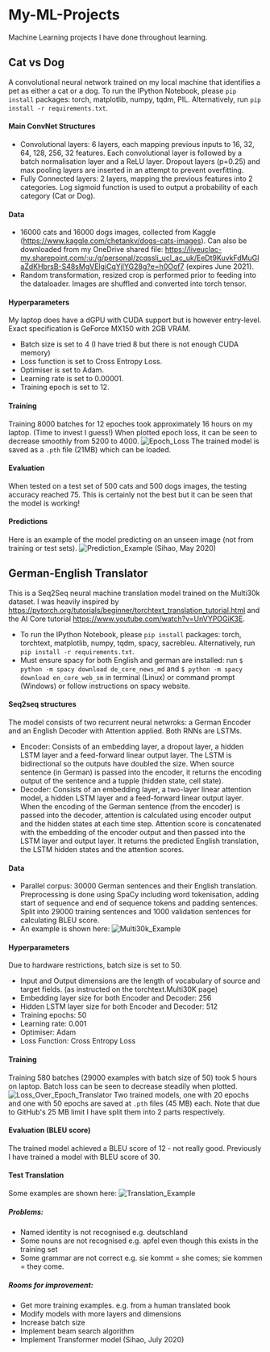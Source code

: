 # My-ML-Projects
Machine Learning projects I have done throughout learning.

## Cat vs Dog
A convolutional neural network trained on my local machine that identifies a pet as either a cat or a dog.
To run the IPython Notebook, please ```pip install``` packages: torch, matplotlib, numpy, tqdm, PIL. Alternatively, run ```pip install -r requirements.txt```.
#### Main ConvNet Structures
- Convolutional layers: 6 layers, each mapping previous inputs to 16, 32, 64, 128, 256, 32 features. Each convolutional layer is followed by a batch normalisation layer and a ReLU layer. Dropout layers (p=0.25) and max pooling layers are inserted in an attempt to prevent overfitting.
- Fully Connected layers: 2 layers, mapping the previous features into 2 categories. Log sigmoid function is used to output a probability of each category (Cat or Dog).
#### Data
- 16000 cats and 16000 dogs images, collected from Kaggle (https://www.kaggle.com/chetankv/dogs-cats-images). Can also be downloaded from my OneDrive shared file: https://liveuclac-my.sharepoint.com/:u:/g/personal/zcqssli_ucl_ac_uk/EeDt9KuvkFdMuGlaZdKHbrsB-S48sMgVElgiCqYjlYG28g?e=h0Oof7 (expires June 2021).
- Random transformation, resized crop is performed prior to feeding into the dataloader. Images are shuffled and converted into torch tensor.
#### Hyperparameters
My laptop does have a dGPU with CUDA support but is however entry-level. Exact specification is GeForce MX150 with 2GB VRAM.
- Batch size is set to 4 (I have tried 8 but there is not enough CUDA memory)
- Loss function is set to Cross Entropy Loss.
- Optimiser is set to Adam.
- Learning rate is set to 0.00001.
- Training epoch is set to 12.
#### Training
Training 8000 batches for 12 epoches took approximately 16 hours on my laptop. (Time to invest I guess!)
When plotted epoch loss, it can be seen to decrease smoothly from 5200 to 4000.
![Epoch_Loss](/images/loss_over_epochs_cat_v_dog.png)
The trained model is saved as a ```.pth``` file (21MB) which can be loaded.
#### Evaluation
When tested on a test set of 500 cats and 500 dogs images, the testing accuracy reached 75. This is certainly not the best but it can be seen that the model is working!
#### Predictions
Here is an example of the model predicting on an unseen image (not from training or test sets).
![Prediction_Example](/images/prediction_examples_cat_v_dog.png)
(Sihao, May 2020)


## German-English Translator
This is a Seq2Seq neural machine translation model trained on the Multi30k dataset. I was heavily inspired by https://pytorch.org/tutorials/beginner/torchtext_translation_tutorial.html and the AI Core tutorial https://www.youtube.com/watch?v=UnVYPOGiK3E.
- To run the IPython Notebook, please ```pip install``` packages: torch, torchtext, matplotlib, numpy, tqdm, spacy, sacrebleu. Alternatively, run ```pip install -r requirements.txt```.
- Must ensure spacy for both English and german are installed: run ```$ python -m spacy download de_core_news_md``` and ```$ python -m spacy download en_core_web_sm``` in terminal (Linux) or command prompt (Windows) or follow instructions on spacy website.
#### Seq2seq structures
The model consists of two recurrent neural netwroks: a German Encoder and an English Decoder with Attention applied. Both RNNs are LSTMs.
- Encoder: Consists of an embedding layer, a dropout layer, a hidden LSTM layer and a feed-forward linear output layer. The LSTM is bidirectional so the outputs have doubled the size. When source sentence (in German) is passed into the encoder, it returns the encoding output of the sentence and a tupple (hidden state, cell state).
- Decoder: Consists of an embedding layer, a two-layer linear attention model, a hidden LSTM layer and a feed-forward linear output layer. When the encoding of the German sentence (from the encoder) is passed into the decoder, attention is calculated using encoder output and the hidden states at each time step. Attention score is concatenated with the embedding of the encoder output and then passed into the LSTM layer and output layer. It returns the predicted English translation, the LSTM hidden states and the attention scores.
#### Data
- Parallel corpus: 30000 German sentences and their English translation. Preprocessing is done using SpaCy including word tokenisation, adding start of sequence and end of sequence tokens and padding sentences. Split into 29000 training sentences and 1000 validation sentences for calculating BLEU score.
- An example is shown here:
![Multi30k_Example](/images/multi30k_example.png)
#### Hyperparameters
Due to hardware restrictions, batch size is set to 50.
- Input and Output dimensions are the length of vocabulary of source and target fields. (as instructed on the torchtext.Multi30K page)
- Embedding layer size for both Encoder and Decoder: 256
- Hidden LSTM layer size for both Encoder and Decoder: 512
- Training epochs: 50
- Learning rate: 0.001
- Optimiser: Adam
- Loss Function: Cross Entropy Loss
#### Training
Training 580 batches (29000 examples with batch size of 50) took 5 hours on laptop. Batch loss can be seen to decrease steadily when plotted.
![Loss_Over_Epoch_Translator](/images/nmt_loss_over_epochs.png)
Two trained models, one with 20 epochs and one with 50 epochs are saved at ```.pth``` files (45 MB) each. Note that due to GitHub's 25 MB limit I have split them into 2 parts respectively.
#### Evaluation (BLEU score)
The trained model achieved a BLEU score of 12 - not really good. Previously I have trained a model with BLEU score of 30.
#### Test Translation
Some examples are shown here:
![Translation_Example](/images/translation_example.png)
##### Problems:
- Named identity is not recognised e.g. deutschland
- Some nouns are not recognised e.g. apfel even though this exists in the training set
- Some grammar are not correct e.g. sie kommt = she comes; sie kommen = they come.
##### Rooms for improvement:
- Get more training examples. e.g. from a human translated book
- Modify models with more layers and dimensions
- Increase batch size
- Implement beam search algorithm
- Implement Transformer model
(Sihao, July 2020)
